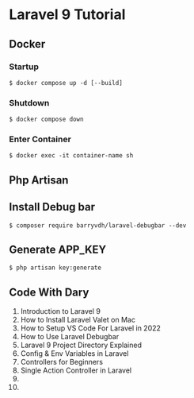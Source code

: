 # Laravel 9 Tutorial

## Docker

### Startup

``$ docker compose up -d [--build]``

### Shutdown

``$ docker compose down``

### Enter Container

``$ docker exec -it container-name sh``

## Php Artisan


## Install Debug bar

``$ composer require barryvdh/laravel-debugbar --dev``

## Generate APP_KEY

``$ php artisan key:generate``

## Code With Dary

1. Introduction to Laravel 9
2. How to Install Laravel Valet on Mac
3. How to Setup VS Code For Laravel in 2022
4. How to Use Laravel Debugbar
5. Laravel 9 Project Directory Explained
6. Config & Env Variables in Laravel
7. Controllers for Beginners
8. Single Action Controller in Laravel
9.
10.
